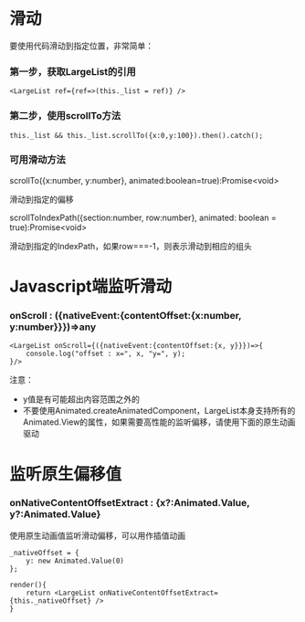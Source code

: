 <!--
 * @Author: 石破天惊
 * @email: shanshang130@gmail.com
 * @Date: 2021-07-21 13:11:34
 * @LastEditTime: 2021-07-28 17:02:31
 * @LastEditors: 石破天惊
 * @Description: 
-->
# 滑动

要使用代码滑动到指定位置，非常简单：

### 第一步，获取LargeList的引用
```$js
<LargeList ref={ref=>(this._list = ref)} />
```

### 第二步，使用scrollTo方法
```$js
this._list && this._list.scrollTo({x:0,y:100}).then().catch();
```
### 可用滑动方法
scrollTo({x:number, y:number}, animated:boolean=true):Promise&lt;void>

滑动到指定的偏移

scrollToIndexPath({section:number, row:number}, animated: boolean = true):Promise&lt;void>

滑动到指定的IndexPath，如果row===-1，则表示滑动到相应的组头
# Javascript端监听滑动

### onScroll : ({nativeEvent:{contentOffset:{x:number, y:number}}})=>any

```$js
<LargeList onScroll={({nativeEvent:{contentOffset:{x, y}}})=>{
    console.log("offset : x=", x, "y=", y);
}/>
```

注意：

* y值是有可能超出内容范围之外的
* 不要使用Animated.createAnimatedComponent，LargeList本身支持所有的Animated.View的属性，如果需要高性能的监听偏移，请使用下面的原生动画驱动

# 监听原生偏移值

### onNativeContentOffsetExtract : {x?&#58;Animated.Value, y?&#58;Animated.Value}

使用原生动画值监听滑动偏移，可以用作插值动画

```$js
_nativeOffset = {
    y: new Animated.Value(0)
};

render(){
    return <LargeList onNativeContentOffsetExtract={this._nativeOffset} />
}

```






